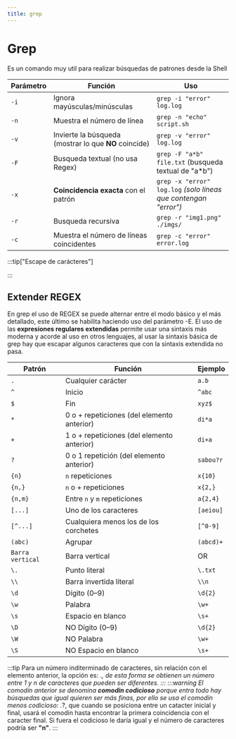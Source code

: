 ```yaml
---
title: grep
---
```

# Grep
Es un comando muy util para realizar búsquedas de patrones desde la Shell

| Parámetro | Función                                                  | Uso                                                           |
| ------ | ------------------------------------------------------------ | ----------------------------------------------------------------- |
| `-i`   | Ignora mayúsculas/minúsculas                                | `grep -i "error" log.log`                                     |
| `-n`   | Muestra el número de línea                         | `grep -n "echo" script.sh`                                     |
| `-v`   | Invierte la búsqueda (mostrar lo que **NO** coincide)   | `grep -v "error" log.log`                                        |
| `-F`   | Busqueda textual (no usa Regex)                   | `grep -F "a*b" file.txt` (busqueda textual de "a*b")       |
| `-x`   | **Coincidencia exacta** con el patrón | `grep -x "error" log.log` *(solo líneas que contengan "error")* |
| `-r`   | Busqueda recursiva                         | `grep -r "img1.png" ./imgs/`                                      |
| `-c`   | Muestra el número de líneas coincidentes                | `grep -c "error" error.log`                                      |


:::tip["Escape de carácteres"]

:::

## Extender REGEX
En grep el uso de REGEX se puede alternar entre el modo básico y el más detallado, este último se habilita haciendo uso del parámetro -E.
El uso de las **expresiones regulares extendidas** permite usar una sintaxis más moderna y acorde al uso en otros lenguajes, al usar la sintaxis
básica de grep hay que escapar algunos caracteres que con la sintaxis extendida no pasa.


| **Patrón** | **Función**                    | **Ejemplo**      | 
| ---------- | ------------------------------ | ---------------- | 
| `.`        | Cualquier carácter             | `a.b`            | 
| `^`        | Inicio                         | `^abc`           | 
| `$`        | Fin                            | `xyz$`           |
| `*`        | 0 o + repeticiones (del elemento anterior)           | `di*a`           | 
| `+`        | 1 o + repeticiones (del elemento anterior)          | `di+a`           | 
| `?`        | 0 o 1 repetición   (del elemento anterior)            | `sabou?r`        |
| `{n}`      | `n` repeticiones               | `x{10}`           | 
| `{n,}`     | `n` o + repeticiones         | `x{2,}`          | 
| `{n,m}`    | Entre `n` y `m` repeticiones   | `a{2,4}`         | 
| `[...]`    | Uno de los caracteres                 | `[aeiou]`        | 
| `[^...]`   | Cualquiera menos los de los corchetes        | `[^0-9]`         | 
| `(abc)`    | Agrupar                | `(abcd)+`          | 
| `Barra vertical`         | Barra vertical                  | OR | 
| `\.`       | Punto literal             | `\.txt`          | 
| `\\`       | Barra invertida literal       | `\\n`            | 
| `\d`       | Dígito (0–9)       | `\d{2}`          | 
| `\w`       | Palabra  | `\w+`            | 
| `\s`       | Espacio en blanco   | `\s+`            | 
| `\D`       | NO Dígito (0–9)       | `\d{2}`          | 
| `\W`       | NO Palabra  | `\w+`            | 
| `\S`       | NO Espacio en blanco   | `\s+`            | 


:::tip
Para un número inditerminado de caracteres, sin relación con el elemento anterior, la opción es: .*, de esta forma
se obtienen un número entre 1 y n de caracteres que pueden ser diferentes.
:::
:::warning
El comodín anterior se denomina **comodin codicioso** porque entra todo hay búsquedas que igual quieren ser más finas, por ello
se usa el comodín menos codicioso: .*?, que cuando se posiciona entre un catacter inicial y final, usará el comodin hasta encontrar la primera coincidencia con el caracter final. Si fuera
el codicioso le daría igual y el número de caracteres podría ser **"n"**.
:::